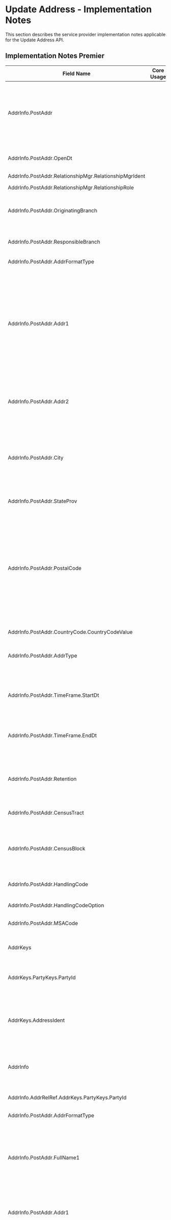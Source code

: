 # Update Address - Implementation Notes

This section describes the service provider implementation notes applicable for the Update Address API.


<!--
type: tab
titles: Premier, Precision
-->

## Implementation Notes Premier

 <table >
            <col  />
            <col />
            <col />
            <col />
            <thead>
                <tr>
                    <th>Field Name</th>
                    <th>Core Usage</th>
                    <th>Core length</th>
                    <th>Implementation Note</th>
                </tr>
            </thead>
            <tbody>
                <tr style="height : 90px;">
                    <td>AddrInfo.PostAddr</td>
                    <td>&#160;</td>
                    <td>&#160;</td>
                    <td>Address record in Premier can consist of two addresses,- Primary address and a Seasonal address. Primary and Seasonal  addresses are considered as one record in Premier therefore they share the same address identifier.


This service allows to modify either Primary and/or Seasonal address  details.

</td>
                </tr>
                <tr>
                    <td>AddrInfo.PostAddr.OpenDt</td>
                    <td>&#160;</td>
                    <td>&#160;</td>
                    <td>Refers to the date address record was originally created on Premier.
Does not apply to Seasonal Address type.
Format YYYY-MM-DD.</td>
                </tr>
                <tr>
                    <td>AddrInfo.PostAddr.RelationshipMgr.RelationshipMgrIdent</td>
                    <td>&#160;</td>
                    <td>&#160;</td>
                    <td>Does not apply to Seasonal Address type.</td>
                </tr>
                <tr>
                    <td>AddrInfo.PostAddr.RelationshipMgr.RelationshipRole</td>
                    <td>&#160;</td>
                    <td>&#160;</td>
                    <td>Officer refers to Responsibility Code; Referral Officer refers to Referral Responsibility Code.</td>
                </tr>
                <tr>
                    <td>AddrInfo.PostAddr.OriginatingBranch</td>
                    <td>&#160;</td>
                    <td>&#160;</td>
                    <td>Refers to a Branch Region.
Values are user defined.

Does not apply to Seasonal Address type.</td>
                </tr>
                <tr>
                    <td>AddrInfo.PostAddr.ResponsibleBranch</td>
                    <td>&#160;</td>
                    <td>&#160;</td>
                    <td>Refers to Accounting Branch associated to the address record.
Values are user defined.

Does not apply to Seasonal Address type.</td>
                </tr>
                <tr>
                    <td>AddrInfo.PostAddr.AddrFormatType</td>
                    <td>&#160;</td>
                    <td>&#160;</td>
                    <td>Premier supports Label Address format.</td>
                </tr>
                <tr>
                    <td>AddrInfo.PostAddr.Addr1</td>
                    <td>&#160;</td>
                    <td>&#160;</td>
                    <td>Required to be provided if a new address record is being created.
Dependent on Name and Address Length Option defined under Miscellaneous specification in Premier, First Address Line can be either 30 or 40 characters long.
Name and Address Length Option values available in Premier:
"0" indicates names and addresses up to 30 characters in length can be entered.
"1" indicates names and addresses up to 40 characters in length can be entered.
"2" indicates names and addresses up to 30 characters may be entered, and that two address lines are available.
"3" indicates names and addresses up to 40 characters may be entered, and that two address lines are available.
</td>
                </tr>
                <tr>
                    <td>AddrInfo.PostAddr.Addr2</td>
                    <td>&#160;</td>
                    <td>&#160;</td>
                    <td>Address Line 2 is supported if enabled under Address and Name Length Option in Miscellaneous specification in Premier. Preceding also defines the length of Address Line 2, which can be either 40 or 30 characters.</td>
                </tr>
                <tr>
                    <td>AddrInfo.PostAddr.City</td>
                    <td>&#160;</td>
                    <td>&#160;</td>
                    <td>City' field in Premier is 20 characters (including spaces). It is recommended that the Consumer abbreviate the 'City' being sent in the EFX Request. E.g. City "Rancho Santa Margarita" exceeds 20 characters. Abbreviation "Rancho Santa Mrgrta" or "Rancho S Margarita" can be used.
Premier accepts a total length of 40 characters for City, StateProv and PostalCode appended together, including spaces.
Required to be provided.</td>
                </tr>
                <tr>
                    <td>AddrInfo.PostAddr.StateProv</td>
                    <td>&#160;</td>
                    <td>&#160;</td>
                    <td>Required to be provided, if country is United States.</td>
                </tr>
                <tr>
                    <td>AddrInfo.PostAddr.PostalCode</td>
                    <td>&#160;</td>
                    <td>&#160;</td>
                    <td>Postal Code provides information about the ZIP code, if Address is a United States address. It also provides Postal Code information, if address is a non-US address.  The format of ZIP code consists of five digits for the ZIP code, a hyphen, and four additional digits that determine a more specific location within a given ZIP code. The four additional digits are optional and when not present they are will be displayed as 0000.  Examples: 32714-1234 or 32714-0000 

Postal codes for non-US addresses are simply a  string of characters.

Required to be provided, if address country is United States.</td>
                </tr>
                <tr>
                    <td>AddrInfo.PostAddr.CountryCode.CountryCodeValue</td>
                    <td>&#160;</td>
                    <td>&#160;</td>
                    <td>Values are user defined.</td>
                </tr>
                <tr>
                    <td>AddrInfo.PostAddr.AddrType</td>
                    <td>&#160;</td>
                    <td>&#160;</td>
                    <td>Address record in Premier can have  Primary address and a Seasonal address. Primary and Seasonal are considered as one record in Premier therefore they share the same address identifier.




</td>
                </tr>
                <tr>
                    <td>AddrInfo.PostAddr.TimeFrame.StartDt</td>
                    <td>&#160;</td>
                    <td>&#160;</td>
                    <td>Applicable for Seasonal Address Type only.   The Seasonal address begins on the same Start date and ends on the same End date every year, therefore Premier only stores Seasonal Address Start month and Start day. Year can be provided as 9999</td>
                </tr>
                <tr>
                    <td>AddrInfo.PostAddr.TimeFrame.EndDt</td>
                    <td>&#160;</td>
                    <td>&#160;</td>
                    <td>Applicable for Seasonal Address Type only.   The Seasonal address begins on the same Start date and ends on the same End date every year, therefore Premier only stores seasonal address End month and End day. Year can be provided as 9999.</td>
                </tr>
                <tr>
                    <td>AddrInfo.PostAddr.Retention</td>
                    <td>&#160;</td>
                    <td>&#160;</td>
                    <td>If indicated not to retain Address record, Premier automatically  deletes it when no accounts, tax addenda, or any other relationships exist for the address record.
If Retention is set to true, Address record can not be deleted. Address can be deleted only if Retention Code is false or not provided.
</td>
                </tr>
                <tr>
                    <td>AddrInfo.PostAddr.CensusTract</td>
                    <td>&#160;</td>
                    <td>&#160;</td>
                    <td>The number assigned by the U.S. Census Bureau used to identify a geographic location.</td>
                </tr>
                <tr>
                    <td>AddrInfo.PostAddr.CensusBlock</td>
                    <td>&#160;</td>
                    <td>&#160;</td>
                    <td>Refers to Delivery Point. The number  assigned by the U.S. Postal Service used to uniquely identify each carrier delivery point.


If Census Block Is provided. ZipCode is expected to be provided in XXXXX-XXXX format.</td>
                </tr>
                <tr>
                    <td>AddrInfo.PostAddr.HandlingCode</td>
                    <td>&#160;</td>
                    <td>&#160;</td>
                    <td>Values are client-defined. Indicates special routing information for customer correspondence.</td>
                </tr>
                <tr>
                    <td>AddrInfo.PostAddr.HandlingCodeOption</td>
                    <td>&#160;</td>
                    <td>&#160;</td>
                    <td>Identifies the types of customer correspondence that will print handling messages, as defined by the Handling Code.</td>
                </tr>
                <tr>
                    <td>AddrInfo.PostAddr.MSACode</td>
                    <td>&#160;</td>
                    <td>&#160;</td>
                    <td>Code that identifies a Metropolitan Statistical Area for postal delivery purposes.</td>
                </tr>
                <tr>
                    <td>AddrKeys</td>
                    <td>&#160;</td>
                    <td>&#160;</td>
                    <td>Precision stores the Party's primary and alternate addesses as part of the customer record. Both PartyId and AddressIdent are required to identify the address record to modify.</td>
                </tr>
                <tr>
                    <td>AddrKeys.PartyKeys.PartyId</td>
                    <td>&#160;</td>
                    <td>&#160;</td>
                    <td>Refers to Customer Name, the value that uniquely identifies the customer whose address will be modified.
</td>
                </tr>
                <tr>
                    <td>AddrKeys.AddressIdent</td>
                    <td>&#160;</td>
                    <td>&#160;</td>
                    <td>Required to modify an alternate customer address. Refers to Alternate Address Code (01-99). Send the value that identifies the customer's alternate address you want to modify. Address must already exist. If you want to modify the customer's primary address, send 0. If no value is sent, the system will modify the primary customer address.
</td>
                </tr>
                <tr>
                    <td>AddrInfo</td>
                    <td>&#160;</td>
                    <td>&#160;</td>
                    <td>Send the entire address record in the Mod request. If a field or repeating aggregate is not sent, then the system will delete the data. The system will determine the new, updated, or removed data.</td>
                </tr>
                <tr>
                    <td>AddrInfo.AddrRelRef.AddrKeys.PartyKeys.PartyId</td>
                    <td>&#160;</td>
                    <td>&#160;</td>
                    <td>Refers to Customer Name, the value that uniquely identifies the customer who is tied to the PostAddr. This value cannot be modified.</td>
                </tr>
                <tr>
                    <td>AddrInfo.PostAddr.AddrFormatType</td>
                    <td>&#160;</td>
                    <td>&#160;</td>
                    <td>Precision supports Label format.</td>
                </tr>
                <tr>
                    <td>AddrInfo.PostAddr.FullName1</td>
                    <td>&#160;</td>
                    <td>&#160;</td>
                    <td>This field should be used if a Name needs to be populated in the Name/Address field of Precision.  Using this field will set the Name/Address Indicator to "Name".  Example:  CO John Doe.  Do not send a % sign for Care Of.

You should not send both the FullName1 and Addr2 xpaths.  You need to choose to send only one value based on if it is a name or address.</td>
                </tr>
                <tr>
                    <td>AddrInfo.PostAddr.Addr1</td>
                    <td>&#160;</td>
                    <td>&#160;</td>
                    <td>Refers to Mailing Address line in Precision. The street address, rural route or box number where customer correspondence is mailed. This line is required for an address. Precision accepts up to 40 characters.</td>
                </tr>
                <tr>
                    <td>AddrInfo.PostAddr.Addr2</td>
                    <td>&#160;</td>
                    <td>&#160;</td>
                    <td>This field should be populated with an address field.  If there is no second address needed for this customer do not populate this field.

If a value is sent in this field the Name/Address Indicator will be set to "Address".

You should not send both the FullName1 and Addr2 xpaths.  You need to choose to send only one value based on if it is a name or address.</td>
                </tr>
                <tr>
                    <td>AddrInfo.PostAddr.City</td>
                    <td>&#160;</td>
                    <td>&#160;</td>
                    <td>Precision accepts up to 26 characters.</td>
                </tr>
                <tr>
                    <td>AddrInfo.PostAddr.County</td>
                    <td>&#160;</td>
                    <td>&#160;</td>
                    <td>Applies for US state of Indiana only. Used by the Primary address record only.
</td>
                </tr>
                <tr>
                    <td>AddrInfo.PostAddr.StateProv</td>
                    <td>&#160;</td>
                    <td>&#160;</td>
                    <td>Two character US state abbreviation. Values are client-defined.
Precision requires a state for US addresses.</td>
                </tr>
                <tr>
                    <td>AddrInfo.PostAddr.PostalCode</td>
                    <td>&#160;</td>
                    <td>&#160;</td>
                    <td>If ForeignFlag is true, then Precision accepts any value up to 10 characters. If ForeignFlag is false, then Precision accepts either 5 character zip or 10 character zip+4 (for example 32715-1234).
Precision requires a zip code for US addresses and postal code for non-US addresses.
</td>
                </tr>
                <tr>
                    <td>AddrInfo.PostAddr.CountryCode.CountryCodeSource</td>
                    <td>&#160;</td>
                    <td>&#160;</td>
                    <td>The XREF rule LMXRL0001529 in ESF studio can be setup to indicate the Country code source standard used by a Financial Institution and the client application on Precision core. 
If no value is setup in this rule, then the source standard sent in this field will be used to determine the Country code source standard to translate the country code value for the postal address. If the request does not have a valid value in the /PostAddr/CountryCode/CountryCodeSource field, then ESF will pass through the values for /CountryCodeValue field received in the Precision Add/Mod requests. </td>
                </tr>
                <tr>
                    <td>AddrInfo.PostAddr.CountryCode.CountryCodeValue</td>
                    <td>&#160;</td>
                    <td>&#160;</td>
                    <td>Field applies to international (non-US) addresses.</td>
                </tr>
                <tr>
                    <td>AddrInfo.PostAddr.AddrType</td>
                    <td>&#160;</td>
                    <td>&#160;</td>
                    <td>Only one Primary address can exist. Physical address, when different than the Primary address, is a Secondary address. Any alternate address with a TimeFrame (start and end date) is Seasonal.
</td>
                </tr>
                <tr>
                    <td>AddrInfo.PostAddr.ExpDt</td>
                    <td>&#160;</td>
                    <td>&#160;</td>
                    <td>Requried when PostAddr TimeFrame is sent. Date the alternate address' schedule expires.</td>
                </tr>
                <tr>
                    <td>AddrInfo.PostAddr.MoveInDt</td>
                    <td>&#160;</td>
                    <td>&#160;</td>
                    <td>Refers to Date at Current Address. Applies only to the current Primary address.</td>
                </tr>
                <tr>
                    <td>AddrInfo.PostAddr.ContactMethod</td>
                    <td>&#160;</td>
                    <td>&#160;</td>
                    <td>Refers to Address Change. Method used to notify the Financial Institution of the address change. Values are client-defined.</td>
                </tr>
                <tr>
                    <td>AddrInfo.PostAddr.Comment</td>
                    <td>&#160;</td>
                    <td>&#160;</td>
                    <td>Comments about the address. Up to 25 characters.</td>
                </tr>
                <tr>
                    <td>AddrInfo.PostAddr.CensusTract</td>
                    <td>&#160;</td>
                    <td>&#160;</td>
                    <td>Refers to GEO code. EFX presents information along with address details; however, Precision stores a single instance of this information separately from address information. Send the CentrusTract  with the Primary address record only. Precision accepts up to 15 characters.</td>
                </tr>
                <tr>
                    <td>AddrInfo.PostAddr.ForeignFlag</td>
                    <td>&#160;</td>
                    <td>&#160;</td>
                    <td>Refers to Foreign Address which indicates if the address is outside the United States. </td>
                </tr>
                <tr>
                    <td>AddrInfo.PostAddr.PhoneNum.PhoneIdent</td>
                    <td>&#160;</td>
                    <td>&#160;</td>
                    <td>Applies only to Secondary addresses. Phone sequence that identifies which of the customer's phone numbers to use for the Secondary address. Phone record must already exist for the customer.
</td>
                </tr>
            </tbody>
        </table>


<!-- type: tab -->

## Implementation Notes Precision

 <table >
            <col  />
            <col />
            <col />
            <col />
            <thead>
                <tr>
                    <th>Field Name</th>
                    <th>Core Usage</th>
                    <th>Core length</th>
                    <th>Implementation Note</th>
                </tr>
            </thead>
            <tbody>
                <tr>
                    <td>AddrKeys</td>
                    <td>&#160;</td>
                    <td>&#160;</td>
                    <td>Precision stores the Party's primary and alternate addesses as part of the customer record. Both PartyId and AddressIdent are required to identify the address record to modify.</td>
                </tr>
                <tr>
                    <td>AddrKeys.PartyKeys.PartyId</td>
                    <td>&#160;</td>
                    <td>&#160;</td>
                    <td>Refers to Customer Name, the value that uniquely identifies the customer whose address will be modified.
</td>
                </tr>
                <tr>
                    <td>AddrKeys.AddressIdent</td>
                    <td>&#160;</td>
                    <td>&#160;</td>
                    <td>Required to modify an alternate customer address. Refers to Alternate Address Code (01-99). Send the value that identifies the customer's alternate address you want to modify. Address must already exist. If you want to modify the customer's primary address, send 0. If no value is sent, the system will modify the primary customer address.
</td>
                </tr>
                <tr>
                    <td>AddrInfo</td>
                    <td>&#160;</td>
                    <td>&#160;</td>
                    <td>Send the entire address record in the Mod request. If a field or repeating aggregate is not sent, then the system will delete the data. The system will determine the new, updated, or removed data.</td>
                </tr>
                <tr>
                    <td>AddrInfo.AddrRelRef.AddrKeys.PartyKeys.PartyId</td>
                    <td>&#160;</td>
                    <td>&#160;</td>
                    <td>Refers to Customer Name, the value that uniquely identifies the customer who is tied to the PostAddr. This value cannot be modified.</td>
                </tr>
                <tr>
                    <td>AddrInfo.PostAddr.AddrFormatType</td>
                    <td>&#160;</td>
                    <td>&#160;</td>
                    <td>Precision supports Label format.</td>
                </tr>
                <tr>
                    <td>AddrInfo.PostAddr.FullName1</td>
                    <td>&#160;</td>
                    <td>&#160;</td>
                    <td>This field should be used if a Name needs to be populated in the Name/Address field of Precision.  Using this field will set the Name/Address Indicator to "Name".  Example:  CO John Doe.  Do not send a % sign for Care Of.

You should not send both the FullName1 and Addr2 xpaths.  You need to choose to send only one value based on if it is a name or address.</td>
                </tr>
                <tr>
                    <td>AddrInfo.PostAddr.Addr1</td>
                    <td>&#160;</td>
                    <td>&#160;</td>
                    <td>Refers to Mailing Address line in Precision. The street address, rural route or box number where customer correspondence is mailed. This line is required for an address. Precision accepts up to 40 characters.</td>
                </tr>
                <tr>
                    <td>AddrInfo.PostAddr.Addr2</td>
                    <td>&#160;</td>
                    <td>&#160;</td>
                    <td>This field should be populated with an address field.  If there is no second address needed for this customer do not populate this field.

If a value is sent in this field the Name/Address Indicator will be set to "Address".

You should not send both the FullName1 and Addr2 xpaths.  You need to choose to send only one value based on if it is a name or address.</td>
                </tr>
                <tr>
                    <td>AddrInfo.PostAddr.City</td>
                    <td>&#160;</td>
                    <td>&#160;</td>
                    <td>Precision accepts up to 26 characters.</td>
                </tr>
                <tr>
                    <td>AddrInfo.PostAddr.County</td>
                    <td>&#160;</td>
                    <td>&#160;</td>
                    <td>Applies for US state of Indiana only. Used by the Primary address record only.
</td>
                </tr>
                <tr>
                    <td>AddrInfo.PostAddr.StateProv</td>
                    <td>&#160;</td>
                    <td>&#160;</td>
                    <td>Two character US state abbreviation. Values are client-defined.
Precision requires a state for US addresses.</td>
                </tr>
                <tr>
                    <td>AddrInfo.PostAddr.PostalCode</td>
                    <td>&#160;</td>
                    <td>&#160;</td>
                    <td>If ForeignFlag is true, then Precision accepts any value up to 10 characters. If ForeignFlag is false, then Precision accepts either 5 character zip or 10 character zip+4 (for example 32715-1234).
Precision requires a zip code for US addresses and postal code for non-US addresses.
</td>
                </tr>
                <tr>
                    <td>AddrInfo.PostAddr.CountryCode.CountryCodeSource</td>
                    <td>&#160;</td>
                    <td>&#160;</td>
                    <td>The XREF rule LMXRL0001529 in ESF studio can be setup to indicate the Country code source standard used by a Financial Institution and the client application on Precision core. 
If no value is setup in this rule, then the source standard sent in this field will be used to determine the Country code source standard to translate the country code value for the postal address. If the request does not have a valid value in the /PostAddr/CountryCode/CountryCodeSource field, then ESF will pass through the values for /CountryCodeValue field received in the Precision Add/Mod requests. </td>
                </tr>
                <tr>
                    <td>AddrInfo.PostAddr.CountryCode.CountryCodeValue</td>
                    <td>&#160;</td>
                    <td>&#160;</td>
                    <td>Field applies to international (non-US) addresses.</td>
                </tr>
                <tr>
                    <td>AddrInfo.PostAddr.AddrType</td>
                    <td>&#160;</td>
                    <td>&#160;</td>
                    <td>Only one Primary address can exist. Physical address, when different than the Primary address, is a Secondary address. Any alternate address with a TimeFrame (start and end date) is Seasonal.
</td>
                </tr>
                <tr>
                    <td>AddrInfo.PostAddr.ExpDt</td>
                    <td>&#160;</td>
                    <td>&#160;</td>
                    <td>Requried when PostAddr TimeFrame is sent. Date the alternate address' schedule expires.</td>
                </tr>
                <tr>
                    <td>AddrInfo.PostAddr.MoveInDt</td>
                    <td>&#160;</td>
                    <td>&#160;</td>
                    <td>Refers to Date at Current Address. Applies only to the current Primary address.</td>
                </tr>
                <tr>
                    <td>AddrInfo.PostAddr.ContactMethod</td>
                    <td>&#160;</td>
                    <td>&#160;</td>
                    <td>Refers to Address Change. Method used to notify the Financial Institution of the address change. Values are client-defined.</td>
                </tr>
                <tr>
                    <td>AddrInfo.PostAddr.Comment</td>
                    <td>&#160;</td>
                    <td>&#160;</td>
                    <td>Comments about the address. Up to 25 characters.</td>
                </tr>
                <tr>
                    <td>AddrInfo.PostAddr.CensusTract</td>
                    <td>&#160;</td>
                    <td>&#160;</td>
                    <td>Refers to GEO code. EFX presents information along with address details; however, Precision stores a single instance of this information separately from address information. Send the CentrusTract  with the Primary address record only. Precision accepts up to 15 characters.</td>
                </tr>
                <tr>
                    <td>AddrInfo.PostAddr.ForeignFlag</td>
                    <td>&#160;</td>
                    <td>&#160;</td>
                    <td>Refers to Foreign Address which indicates if the address is outside the United States. </td>
                </tr>
                <tr>
                    <td>AddrInfo.PostAddr.PhoneNum.PhoneIdent</td>
                    <td>&#160;</td>
                    <td>&#160;</td>
                    <td>Applies only to Secondary addresses. Phone sequence that identifies which of the customer's phone numbers to use for the Secondary address. Phone record must already exist for the customer.
</td>
                </tr>
            </tbody>
        </table>


<!-- type: tab-end -->

---        

